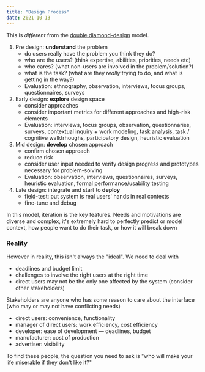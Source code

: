 ```yaml
---
title: "Design Process"
date: 2021-10-13
---
```


This is *different* from the [double diamond-design](thoughts/double-diamond-design.md) model.

1.  Pre design: **understand** the problem
    -   do users really have the problem you think they do?
    -   who are the users? (think expertise, abilities, priorities, needs etc)
    -   who cares? (what non-users are involved in the problem/solution?)
    -   what is the task? (what are they _really_ trying to do, and what is getting in the way?)
    -   Evaluation: ethnography, observation, interviews, focus groups, questionnaires, surveys
2.  Early design: **explore** design space
    -   consider approaches
    -   consider important metrics for different approaches and high-risk elements
    -   Evaluation: interviews, focus groups, observation, questionnaries, surveys, contextual inquiry + work modeling, task analysis, task / cognitive walktrhoughs, participatory design, heuristic evaluation
3.  Mid design: **develop** chosen approach
    -   confirm chosen approach
    -   reduce risk
    -   consider user input needed to verify design progress and prototypes necessary for problem-solving
    -   Evaluation: observation, interviews, questionnaires, surveys, heuristic evaluation, formal performance/usability testing
4.  Late design: integrate and start to **deploy**
    -   field-test: put system is real users' hands in real contexts
    -   fine-tune and debug

In this model, iteration is the key features. Needs and motivations are diverse and complex, it's extremely hard to perfectly predict or model context, how people want to do their task, or how it will break down

### Reality
However in reality, this isn't always the "ideal". We need to deal with
- deadlines and budget limit
- challenges to involve the right users at the right time
- direct users may not be the only one affected by the system (consider other stakeholders)

Stakeholders are anyone who has some reason to care about the interface (who may or may not have conflicting needs)
-   direct users: convenience, functionality
-   manager of direct users: work efficiency, cost efficiency
-   developer: ease of development — deadlines, budget
-   manufacturer: cost of production
-   advertiser: visibility

To find these people, the question you need to ask is "who will make your life miserable if they don't like it?"